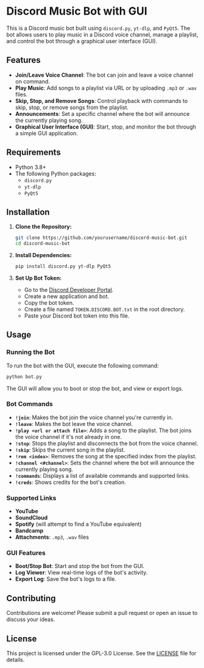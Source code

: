 
# Discord Music Bot with GUI

This is a Discord music bot built using `discord.py`, `yt-dlp`, and `PyQt5`. The bot allows users to play music in a Discord voice channel, manage a playlist, and control the bot through a graphical user interface (GUI).

## Features

- **Join/Leave Voice Channel**: The bot can join and leave a voice channel on command.
- **Play Music**: Add songs to a playlist via URL or by uploading `.mp3` or `.wav` files.
- **Skip, Stop, and Remove Songs**: Control playback with commands to skip, stop, or remove songs from the playlist.
- **Announcements**: Set a specific channel where the bot will announce the currently playing song.
- **Graphical User Interface (GUI)**: Start, stop, and monitor the bot through a simple GUI application.

## Requirements

- Python 3.8+
- The following Python packages:
  - `discord.py`
  - `yt-dlp`
  - `PyQt5`

## Installation

1. **Clone the Repository:**
   ```bash
   git clone https://github.com/yourusername/discord-music-bot.git
   cd discord-music-bot
   ```

2. **Install Dependencies:**
   ```bash
   pip install discord.py yt-dlp PyQt5
   ```

3. **Set Up Bot Token:**
   - Go to the [Discord Developer Portal](https://discord.com/developers/applications).
   - Create a new application and bot.
   - Copy the bot token.
   - Create a file named `TOKEN.DISCORD.BOT.txt` in the root directory.
   - Paste your Discord bot token into this file.

## Usage

### Running the Bot

To run the bot with the GUI, execute the following command:

```bash
python bot.py
```

The GUI will allow you to boot or stop the bot, and view or export logs.

### Bot Commands

- **`!join`**: Makes the bot join the voice channel you're currently in.
- **`!leave`**: Makes the bot leave the voice channel.
- **`!play <url or attach file>`**: Adds a song to the playlist. The bot joins the voice channel if it's not already in one.
- **`!stop`**: Stops the playlist and disconnects the bot from the voice channel.
- **`!skip`**: Skips the current song in the playlist.
- **`!rem <index>`**: Removes the song at the specified index from the playlist.
- **`!channel <#channel>`**: Sets the channel where the bot will announce the currently playing song.
- **`!commands`**: Displays a list of available commands and supported links.
- **`!creds`**: Shows credits for the bot's creation.

### Supported Links

- **YouTube**
- **SoundCloud**
- **Spotify** (will attempt to find a YouTube equivalent)
- **Bandcamp**
- **Attachments**: `.mp3`, `.wav` files

### GUI Features

- **Boot/Stop Bot**: Start and stop the bot from the GUI.
- **Log Viewer**: View real-time logs of the bot's activity.
- **Export Log**: Save the bot's logs to a file.

## Contributing

Contributions are welcome! Please submit a pull request or open an issue to discuss your ideas.

## License

This project is licensed under the GPL-3.0 License. See the [LICENSE](LICENSE) file for details.
